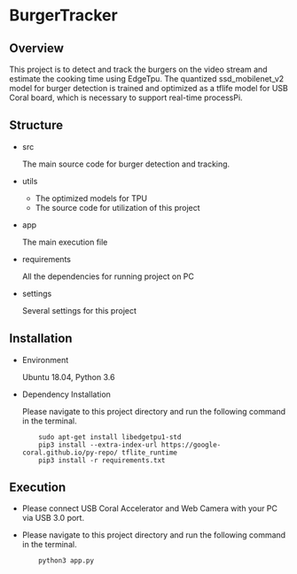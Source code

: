 # BurgerTracker

## Overview

This project is to detect and track the burgers on the video stream and estimate the cooking time using EdgeTpu. 
The quantized ssd_mobilenet_v2 model for burger detection is trained and optimized as a tflife model for USB Coral board, 
which is necessary to support real-time processPi.

## Structure
   
- src

    The main source code for burger detection and tracking.
    
- utils

    * The optimized models for TPU
    * The source code for utilization of this project
    
- app

    The main execution file

- requirements

    All the dependencies for running project on PC

- settings

    Several settings for this project
    
## Installation

- Environment

    Ubuntu 18.04, Python 3.6

- Dependency Installation

    Please navigate to this project directory and run the following command in the terminal.
    
    ```
        sudo apt-get install libedgetpu1-std
        pip3 install --extra-index-url https://google-coral.github.io/py-repo/ tflite_runtime
        pip3 install -r requirements.txt
    ```

## Execution

- Please connect USB Coral Accelerator and Web Camera with your PC via USB 3.0 port.

- Please navigate to this project directory and run the following command in the terminal.

    ```
        python3 app.py
    ```


